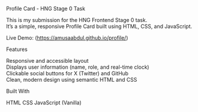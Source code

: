 Profile Card - HNG Stage 0 Task

This is my submission for the HNG Frontend Stage 0 task.  
It’s a simple, responsive Profile Card built using HTML, CSS, and JavaScript.

 Live Demo:
(https://amusaabdul.github.io/profile/)

Features

Responsive and accessible layout  
Displays user information (name, role, and real-time clock)  
Clickable social buttons for X (Twitter) and GitHub  
Clean, modern design using semantic HTML and CSS

Built With

HTML
CSS
JavaScript (Vanilla)


